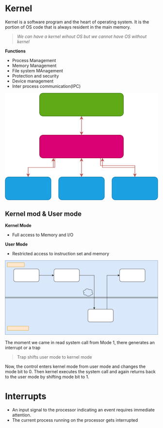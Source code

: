# Kernel

Kernel is a software program and the heart of operating system. It is the portion of OS code that is always resident in the main memory.



> *We can have a kernel wihout OS but we cannot have OS without kernel*



**Functions**

- Process Management
- Memory Management
- File system MAnagement
- Protection and security
- Device management
- Inter process communication(IPC)

![Kernel](kernel.drawio.svg)

## Kernel mod & User mode

**Kernel Mode** 
- Full access to Memory and I/O


**User Mode**
- Restricted access to instruction set and memory


![kernel_mode_and_user_mode](kernel2.drawio.svg)

The moment we came in read system call from Mode 1, there generates an interrupt or a trap

>Trap shifts user mode to kernel mode

Now, the control enters kernel mode from user mode and changes the mode bit to 0. Then kernel executes the system call and again returns back to the user mode by shifting mode bit to 1.

# Interrupts
- An input signal to the processor indicating an event requires immediate attention.
- The current process running on the processor gets interrupted

